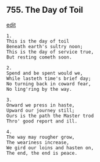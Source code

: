 
## 755.  The Day of Toil
[edit](https://docs.google.com/document/d/1B_Y7zVZR0jgb7z2tMPZQ77FmWFHkyahW/edit?mode=html)



    1.
    This is the day of toil
    Beneath earth's sultry noon;
    This is the day of service true,
    But resting cometh soon.

    2.
    Spend and be spent would we,
    While lasteth time's brief day;
    No turning back in coward fear,
    No ling'ring by the way.

    3.
    Onward we press in haste,
    Upward our journey still;
    Ours is the path the Master trod
    Thro' good report and ill.

    4.
    The way may rougher grow,
    The weariness increase,
    We gird our loins and hasten on,
    The end, the end is peace.
